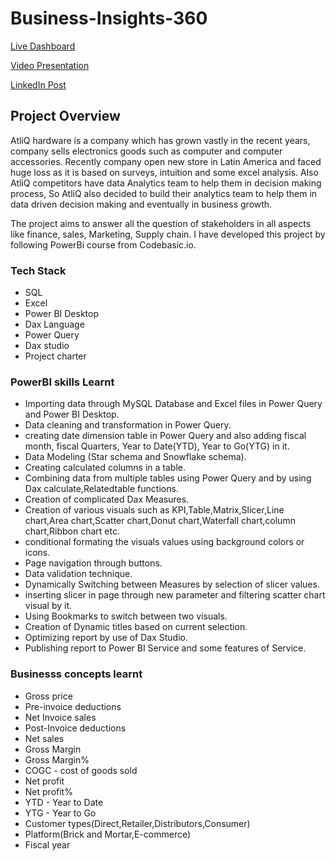 # Business-Insights-360
[Live Dashboard](https://app.powerbi.com/view?r=eyJrIjoiNDYwNzhhNjUtNDVhMy00YmE2LWE1YzAtYzgxYzU0YzBkOTljIiwidCI6ImM2ZTU0OWIzLTVmNDUtNDAzMi1hYWU5LWQ0MjQ0ZGM1YjJjNCJ9&pageName=ReportSection81704af2646acd4f3746)

[Video Presentation](https://www.youtube.com/watch?v=pO3tpGRlkjE)

[LinkedIn Post](https://www.linkedin.com/feed/update/urn:li:activity:7149833492292337664/)
## Project Overview

AtliQ hardware is a company which has grown vastly in the recent years, company sells electronics goods such as computer and computer accessories. Recently company open new store in Latin America and faced huge loss as it is based on surveys, intuition and some excel analysis. Also AtliQ competitors have data Analytics team to help them in decision making process, So AtliQ also decided to build their analytics team to help them in data driven decision making and eventually in business growth.

The project aims to answer all the question of stakeholders in all aspects like finance, sales, Marketing, Supply chain.
I have developed this project by following PowerBi course from Codebasic.io.

### Tech Stack
* SQL
* Excel
* Power BI Desktop
* Dax Language
* Power Query
* Dax studio
* Project charter

### PowerBI skills Learnt
* Importing data through MySQL Database and Excel files in Power Query and Power BI Desktop.
* Data cleaning and transformation in Power Query.
* creating date dimension table in Power Query and also adding fiscal month, fiscal Quarters, Year to Date(YTD),
Year to Go(YTG) in it.
* Data Modeling (Star schema and Snowflake schema).
* Creating calculated columns in a table.
* Combining data from multiple tables using Power Query and by using Dax calculate,Relatedtable functions.
* Creation of complicated Dax Measures.
* Creation of various visuals such as KPI,Table,Matrix,Slicer,Line chart,Area chart,Scatter chart,Donut chart,Waterfall chart,column chart,Ribbon chart etc.
* conditional formating the visuals values using background colors or icons.
* Page navigation through buttons.
* Data validation technique.
* Dynamically Switching between Measures by selection of slicer values.
* inserting slicer in page through new parameter and filtering scatter chart visual by it.
* Using Bookmarks to switch between two visuals.
* Creation of Dynamic titles based on current selection.
* Optimizing report by use of Dax Studio.
* Publishing report to Power BI Service and some features of Service.

### Businesss concepts learnt
* Gross price
* Pre-invoice deductions
* Net Invoice sales
* Post-Invoice deductions
* Net sales
* Gross Margin
* Gross Margin%
* COGC - cost of goods sold
* Net profit
* Net profit%
* YTD - Year to Date
* YTG - Year to Go
* Customer types(Direct,Retailer,Distributors,Consumer)
* Platform(Brick and Mortar,E-commerce)
* Fiscal year






